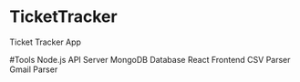 # TicketTracker
Ticket Tracker App

#Tools
Node.js API Server
MongoDB Database
React Frontend
CSV Parser
Gmail Parser
